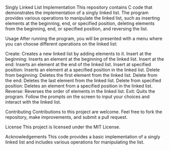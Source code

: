 Singly Linked List Implementation
This repository contains C code that demonstrates the implementation of a singly linked list. The program provides various operations to manipulate the linked list, such as inserting elements at the beginning, end, or specified position, deleting elements from the beginning, end, or specified position, and reversing the list.

Usage
After running the program, you will be presented with a menu where you can choose different operations on the linked list:

Create: Creates a new linked list by adding elements to it.
Insert at the beginning: Inserts an element at the beginning of the linked list.
Insert at the end: Inserts an element at the end of the linked list.
Insert at specified position: Inserts an element at a specified position in the linked list.
Delete from beginning: Deletes the first element from the linked list.
Delete from the end: Deletes the last element from the linked list.
Delete from specified position: Deletes an element from a specified position in the linked list.
Reverse: Reverses the order of elements in the linked list.
Exit: Quits the program.
Follow the prompts on the screen to input your choices and interact with the linked list.

Contributing
Contributions to this project are welcome. Feel free to fork the repository, make improvements, and submit a pull request.

License
This project is licensed under the MIT License.

Acknowledgements
This code provides a basic implementation of a singly linked list and includes various operations for manipulating the list.